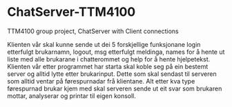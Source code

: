 # ChatServer-TTM4100
TTM4100 group project, ChatServer with Client connections

Klienten vår skal kunne sende ut dei 5 forskjellige funksjonane login etterfulgt brukarnamn,
logout, msg etterfulgt meldinga, names for å hente ut liste med alle brukarane i chatterommet
og help for å hente hjelpetekst. Klienten vår etter programmet har starta skal koble seg på
ein bestemt server og alltid lytte etter brukarinput. Dette som skal sendast til serveren
som alltid ventar på førespurnadar frå klientane. Alt etter kva type førespurnad brukar kjem med
skal serveren sende ut eit svar som brukaren mottar, analyserar og printar til eigen konsoll.
